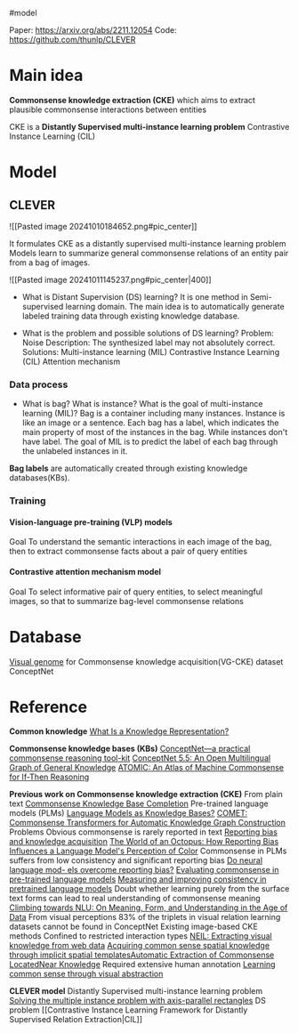 #model

Paper: https://arxiv.org/abs/2211.12054
Code: https://github.com/thunlp/CLEVER
# Main idea

**Commonsense knowledge extraction (CKE)**
	which aims to extract plausible commonsense interactions between entities

CKE is a **Distantly Supervised multi-instance learning problem**
	Contrastive Instance Learning (CIL)

# Model

## CLEVER
![[Pasted image 20241010184652.png#pic_center]]

It formulates CKE as a distantly supervised multi-instance learning problem 
	Models learn to summarize general commonsense relations of an entity pair from a bag of images.

![[Pasted image 20241011145237.png#pic_center|400]]

- What is Distant Supervision (DS) learning?
	It is one method in Semi-supervised learning domain. The main idea is to automatically generate labeled training data through existing knowledge database. 

- What is the problem and possible solutions of DS learning?
	Problem: Noise
	Description: The synthesized label may not absolutely correct.
	Solutions:
		Multi-instance learning (MIL)
			Contrastive Instance Learning (CIL)
		Attention mechanism
### Data process

- What is bag? What is instance? What is the goal of multi-instance learning (MIL)?
	Bag is a container including many instances. Instance is like an image or a sentence.
	Each bag has a label, which indicates the main property of most of the instances in the bag. While instances don't have label.
	The goal of MIL is to predict the label of each bag through the unlabeled instances in it.

**Bag labels** are automatically created through existing knowledge databases(KBs).

### Training
#### Vision-language pre-training (VLP) models

Goal
	To understand the semantic interactions in each image of the bag, 
	then to extract commonsense facts about a pair of query entities 
#### Contrastive attention mechanism model

Goal
	To select informative pair of query entities,
	to select meaningful images,
	so that to summarize bag-level commonsense relations

# Database

[Visual genome](https://homes.cs.washington.edu/~ranjay/visualgenome/api.html) for Commonsense knowledge acquisition(VG-CKE) dataset
ConceptNet

# Reference

**Common knowledge**
	[What Is a Knowledge Representation?](https://ojs.aaai.org/aimagazine/index.php/aimagazine/article/view/1029)

**Commonsense knowledge bases (KBs)**
	[ConceptNet—a practical commonsense reasoning tool-kit](https://link.springer.com/article/10.1023/B:BTTJ.0000047600.45421.6d)
	[ConceptNet 5.5: An Open Multilingual Graph of General Knowledge](https://ojs.aaai.org/index.php/AAAI/article/view/11164)
	[ATOMIC: An Atlas of Machine Commonsense for If-Then Reasoning](https://ojs.aaai.org/index.php/AAAI/article/view/4160)

**Previous work on Commonsense knowledge extraction (CKE)**
	From plain text
		[Commonsense Knowledge Base Completion](https://aclanthology.org/P16-1137.pdf)
		Pre-trained language models (PLMs)
			[Language Models as Knowledge Bases?](https://arxiv.org/abs/1909.01066)
			[COMET: Commonsense Transformers for Automatic Knowledge Graph Construction](https://arxiv.org/abs/1906.05317)
			Problems
				Obvious commonsense is rarely reported in text
				[Reporting bias and knowledge acquisition](https://dl.acm.org/doi/abs/10.1145/2509558.2509563)
				[The World of an Octopus: How Reporting Bias Influences a Language Model's Perception of Color](https://arxiv.org/abs/2110.08182)
				Commonsense in PLMs suffers from low consistency and significant reporting bias 
				[Do neural language mod- els overcome reporting bias?](https://aclanthology.org/2020.coling-main.605/)
				[Evaluating commonsense in pre-trained language models](https://ojs.aaai.org/index.php/AAAI/article/view/6523)
				[Measuring and improving consistency in pretrained language models](https://direct.mit.edu/tacl/article/doi/10.1162/tacl_a_00410/107384/Measuring-and-Improving-Consistency-in-Pretrained)
		Doubt whether learning purely from the surface text forms can lead to real understanding of commonsense meaning
			[Climbing towards NLU: On Meaning, Form, and Understanding in the Age of Data](https://aclanthology.org/2020.acl-main.463/)
	From visual perceptions
		83% of the triplets in visual relation learning datasets cannot be found in ConceptNet
		Existing image-based CKE methods
			Confined to restricted interaction types
			[NEIL: Extracting visual knowledge from web data](https://openaccess.thecvf.com/content_iccv_2013/html/Chen_NEIL_Extracting_Visual_2013_ICCV_paper.html)
			[Acquiring common sense spatial knowledge through implicit spatial templates](https://ojs.aaai.org/index.php/AAAI/article/view/12239)[Automatic Extraction of Commonsense LocatedNear Knowledge](https://arxiv.org/abs/1711.04204)
			Required extensive human annotation
			[Learning common sense through visual abstraction](https://openaccess.thecvf.com/content_iccv_2015/html/Vedantam_Learning_Common_Sense_ICCV_2015_paper.html)

**CLEVER model**
	Distantly Supervised multi-instance learning problem
	[Solving the multiple instance problem with axis-parallel rectangles](https://www.sciencedirect.com/science/article/pii/S0004370296000343)
	DS problem
	[[Contrastive Instance Learning Framework for Distantly Supervised Relation Extraction|CIL]]